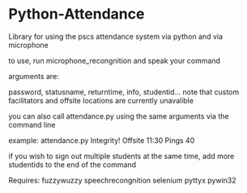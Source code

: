 # Python-Attendance
Library for using the pscs attendance system via python and via microphone

to use, run microphone_recongnition and speak your command

arguments are:

password, statusname, returntime, info, studentid...
note that custom facilitators and offsite locations are currently unavalible

you can also call attendance.py using the same arguments via the command line

example:
attendance.py Integrity! Offsite 11:30 Pings 40

if you wish to sign out multiple students at the same time, add more studentids to the end of the command

Requires:
fuzzywuzzy
speechrecongnition
selenium
pyttyx
pywin32
